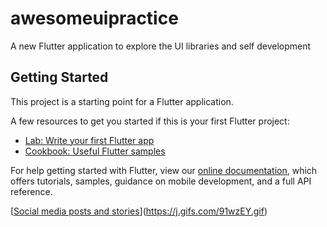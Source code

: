 # awesomeuipractice

A new Flutter application to explore the UI libraries and  self development

## Getting Started

This project is a starting point for a Flutter application.

A few resources to get you started if this is your first Flutter project:

- [Lab: Write your first Flutter app](https://flutter.dev/docs/get-started/codelab)
- [Cookbook: Useful Flutter samples](https://flutter.dev/docs/cookbook)

For help getting started with Flutter, view our
[online documentation](https://flutter.dev/docs), which offers tutorials,
samples, guidance on mobile development, and a full API reference.



[[Social media posts and stories](https://j.gifs.com/91wzEY.gif)](https://j.gifs.com/91wzEY.gif)



